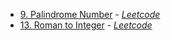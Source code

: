 - [9. Palindrome Number](./palindrome_number/src/main.rs) - [*Leetcode*](https://leetcode.com/problems/palindrome-number/description/)
- [13. Roman to Integer](./roman_to_integer/src/main.rs) - [*Leetcode*](https://leetcode.com/problems/roman-to-integer/description/)